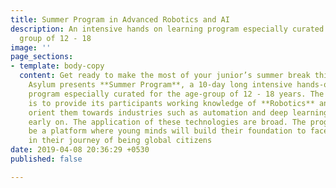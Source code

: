 ```yaml
---
title: Summer Program in Advanced Robotics and AI
description: An intensive hands on learning program especially curated for the age
  group of 12 - 18
image: ''
page_sections:
- template: body-copy
  content: Get ready to make the most of your junior’s summer break this 2019! Maker's
    Asylum presents **Summer Program**, a 10-day long intensive hands-on learning
    program especially curated for the age-group of 12 - 18 years. The programs objective
    is to provide its participants working knowledge of **Robotics** and **AI** and
    orient them towards industries such as automation and deep learning technology
    early on. The application of these technologies are broad. The program aims to
    be a platform where young minds will build their foundation to face challenges
    in their journey of being global citizens
date: 2019-04-08 20:36:29 +0530
published: false

---
```

